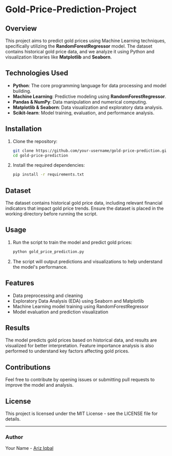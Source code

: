 # Gold-Price-Prediction-Project

## Overview
This project aims to predict gold prices using Machine Learning techniques, specifically utilizing the **RandomForestRegressor** model. The dataset contains historical gold price data, and we analyze it using Python and visualization libraries like **Matplotlib** and **Seaborn**.

## Technologies Used
- **Python**: The core programming language for data processing and model building.
- **Machine Learning**: Predictive modeling using **RandomForestRegressor**.
- **Pandas & NumPy**: Data manipulation and numerical computing.
- **Matplotlib & Seaborn**: Data visualization and exploratory data analysis.
- **Scikit-learn**: Model training, evaluation, and performance analysis.

## Installation
1. Clone the repository:
   ```bash
   git clone https://github.com/your-username/gold-price-prediction.git
   cd gold-price-prediction
   ```
2. Install the required dependencies:
   ```bash
   pip install -r requirements.txt
   ```

## Dataset
The dataset contains historical gold price data, including relevant financial indicators that impact gold price trends. Ensure the dataset is placed in the working directory before running the script.

## Usage
1. Run the script to train the model and predict gold prices:
   ```bash
   python gold_price_prediction.py
   ```
2. The script will output predictions and visualizations to help understand the model's performance.

## Features
- Data preprocessing and cleaning
- Exploratory Data Analysis (EDA) using Seaborn and Matplotlib
- Machine Learning model training using RandomForestRegressor
- Model evaluation and prediction visualization

## Results
The model predicts gold prices based on historical data, and results are visualized for better interpretation. Feature importance analysis is also performed to understand key factors affecting gold prices.

## Contributions
Feel free to contribute by opening issues or submitting pull requests to improve the model and analysis.

## License
This project is licensed under the MIT License - see the LICENSE file for details.

---
### Author
Your Name - [Ariz Iqbal](https://github.com/Aiiqbal1881/)

